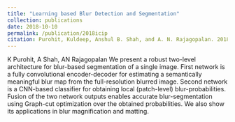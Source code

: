 ```yaml
---
title: "Learning based Blur Detection and Segmentation"
collection: publications
date: 2018-10-10
permalink: /publication/2018icip
citation: Purohit, Kuldeep, Anshul B. Shah, and A. N. Rajagopalan. 2018 25th IEEE International Conference on Image Processing (ICIP). IEEE, 2018.
--- 
```

K Purohit, A Shah, AN Rajagopalan
We present a robust two-level architecture for blur-based segmentation of a single image. First network is a fully convolutional encoder-decoder for estimating a semantically meaningful blur map from the full-resolution blurred image. Second network is a CNN-based classifier for obtaining local (patch-level) blur-probabilities. Fusion of the two network outputs enables accurate blur-segmentation using Graph-cut optimization over the obtained probabilities. We also show its applications in blur magnification and matting.
